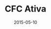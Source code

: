 ---
layout: project
title: "CFC Ativa"
categoria: design
category: Projetos
tag: Identidade Visual e Branding
icone: bezier
date: 2015-05-10
link: "https://www.behance.net/gallery/26099437/Ativa-CFC"
# resumo: "Criação de identidade visual, logotipo e papelaria. Planejamento, criação, concepção do design do site em WordPress para autoescola"

---